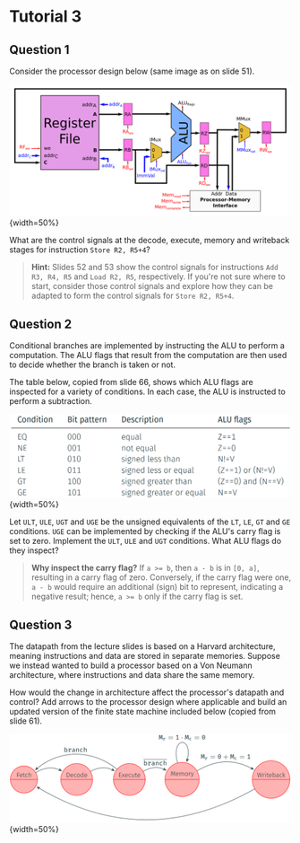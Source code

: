 # Tutorial 3

## Question 1

Consider the processor design below (same image as on slide 51).

![Datapath and control](datapath-and-control.png){width=50%}

What are the control signals at the decode, execute, memory and writeback stages for instruction `Store R2, R5+4`?

> **Hint:** Slides 52 and 53 show the control signals for instructions `Add R3, R4, R5` and `Load R2, R5`, respectively. If you're not sure where to start, consider those control signals and explore how they can be adapted to form the control signals for `Store R2, R5+4`.

## Question 2

Conditional branches are implemented by instructing the ALU to perform a computation.
The ALU flags that result from the computation are then used to decide whether the branch is taken or not.

The table below, copied from slide 66, shows which ALU flags are inspected for a variety of conditions.
In each case, the ALU is instructed to perform a subtraction.

![Branch conditions](branch-condition-codes.png){width=50%}

Let `ULT`, `ULE`, `UGT` and `UGE` be the unsigned equivalents of the `LT`, `LE`, `GT` and `GE` conditions.
`UGE` can be implemented by checking if the ALU's carry flag is set to zero.
Implement the `ULT`, `ULE` and `UGT` conditions.
What ALU flags do they inspect?


> **Why inspect the carry flag?**
> If `a >= b`, then `a - b` is in `[0, a]`, resulting in a carry flag of zero.
> Conversely, if the carry flag were one, `a - b` would require an additional (sign) bit to represent, indicating a negative result; hence, `a >= b` only if the carry flag is set.

## Question 3

The datapath from the lecture slides is based on a Harvard architecture, meaning instructions and data are stored in separate memories.
Suppose we instead wanted to build a processor based on a Von Neumann architecture, where instructions and data share the same memory.

How would the change in architecture affect the processor's datapath and control?
Add arrows to the processor design where applicable and build an updated version of the finite state machine included below (copied from slide 61).

![Finite state machine](fsm.png){width=50%}